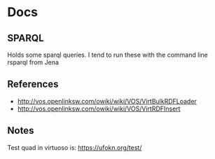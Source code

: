 # Docs

## SPARQL

Holds some sparql queries.  I tend to run these with the command line rsparql from Jena


## References

* http://vos.openlinksw.com/owiki/wiki/VOS/VirtBulkRDFLoader
* http://vos.openlinksw.com/owiki/wiki/VOS/VirtRDFInsert

## Notes


Test quad in virtuoso is: https://ufokn.org/test/
